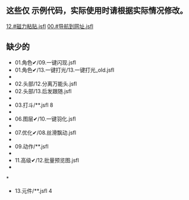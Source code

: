 ## 这些仅 示例代码，实际使用时请根据实际情况修改。

[12.#磁力粘贴.jsfl](lib/00.%E5%BF%AB%E6%8D%B7%E2%9C%94/12.%23%E7%A3%81%E5%8A%9B%E7%B2%98%E8%B4%B4.jsfl)
[00.#导航到网址.jsfl](lib/10.%E5%AF%BC%E8%88%AA%E2%9C%94/00.%23%E5%AF%BC%E8%88%AA%E5%88%B0%E7%BD%91%E5%9D%80.jsfl)

## 缺少的

* 01.角色✔/09.一键闪现.jsfl
* 01.角色✔/13.一键打光/13.一键打光_old.jsfl
* 
* 02.头部/12.分离万能头.jsfl
* 02.头部/13.后发跟随.jsfl
* 
* 03.打斗/**.jsfl    8
* 
* 06.图层✔/10.一键羽化.jsfl
* 
* 07.优化✔/08.丝滑飘动.jsfl
* 
* 09.动作/**.jsfl    
* 
* 11.高级✔/12.批量预览图.jsfl
*
[//]: # (* 12.动效✔/**.jsfl   下载素材网的动效素材,不再实现.)
* 
* 13.元件/**.jsfl    4

